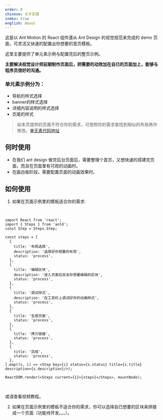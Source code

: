 ```yaml
---
order: 0
chinese: 关于实践
index: true
english: About
---
```



这是以 Ant Motion 的 React 组件遵从 Ant Design 的视觉规范来完成的 demo 页面，可灵活又快速的配置出你想要的首页模板。

这里主要提供了单元素示例与配置完后的整页示例。

**主要解决视觉设计师前期制作页面后，把需要的动效加在自已的页面加上，能够与程序员很好的沟通。**

### 单元素示例分为：
- 导航的样式选择
- banner的样式选择
- 详细内容说明的样式选择
- 页尾的样式

> 如本页提供的页面不符合你的需求，可按照你的需求查找到相似的布局再作修改。[单无素代码地址](https://github.com/ant-motion/ant-motion/tree/master/template/element)

## 何时使用

- 在我们 ant design 做完后台页面后，需要整理个首页，又想快速的搭建完页面，而且在页面里有可观的动画时。
- 在画白板阶段，需要配置页面的动画效果时。

## 如何使用

1. 如果在页面示例里的模板适合你的需求:

<br />

```__react
import React from 'react';
import { Steps } from 'antd';
const Step = Steps.Step;

const steps = [
  {
    title: '布局选择',
    description: '选择好你想要的布局',
    status: 'process',
  },
  {
    title: '编辑区块',
    description: '进入页面后双击你想要编辑的区块',
    status: 'process',
  },
  {
    title: '调试样式',
    description: '在工具栏上调试好你的动画样式',
    status: 'process',
  },
  {
    title: '生成页面',
    status: 'process',
  },
  {
    title: '拷贝链接',
    status: 'process',
  },
  {
    title: '完成',
    status: 'process',
  },
].map((s, i) => <Step key={i} status={s.status} title={s.title} description={s.description}/>);

ReactDOM.render(<Steps current={1}>{steps}</Steps>, mountNode);
```

<style>
.ant-steps{
  max-width: 900px;
}
</style>

<br />

或请查看视频教程。

2. 如果在页面示例里的模板不适合你的需求，你可以选择自已想要的区块来拼接成一个页面（功能待开发。。。）。
